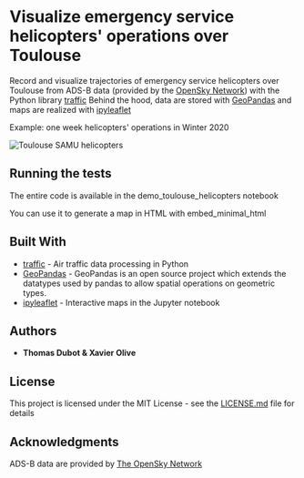 # Visualize emergency service helicopters' operations over Toulouse

Record and visualize trajectories of emergency service helicopters over Toulouse from ADS-B data (provided by the [OpenSky Network](https://opensky-network.org/)) with the Python library [traffic](https://traffic-viz.github.io/)
Behind the hood, data are stored with [GeoPandas](http://geopandas.org/) and maps are realized with [ipyleaflet](https://ipyleaflet.readthedocs.io/en/latest/)

Example: one week helicopters' operations in Winter 2020

![Toulouse SAMU helicopters](Toulouse_SAMU_helicopters.png)


## Running the tests

The entire code is available in the demo_toulouse_helicopters notebook

You can use it to generate a map in HTML with embed_minimal_html


## Built With
* [traffic](https://traffic-viz.github.io/) - Air traffic data processing in Python
* [GeoPandas](http://geopandas.org/) - GeoPandas is an open source project which extends the datatypes used by pandas to allow spatial operations on geometric types. 
* [ipyleaflet](https://ipyleaflet.readthedocs.io/en/latest/) - Interactive maps in the Jupyter notebook


## Authors

* **Thomas Dubot & Xavier Olive** 

## License

This project is licensed under the MIT License - see the [LICENSE.md](LICENSE.md) file for details


## Acknowledgments

ADS-B data are provided by [The OpenSky Network](https://opensky-network.org/)



